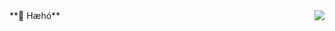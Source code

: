 <img align="right" src="https://raw.githubusercontent.com/Saevar2000/Saevar2000/master/hello.gif" />
**🐰 Hæhó**
